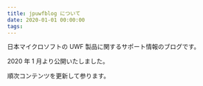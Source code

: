 ```yaml
---
title: jpuwfblog について
date: 2020-01-01 00:00:00
tags:
---
```

日本マイクロソフトの UWF 製品に関するサポート情報のブログです。

2020 年 1 月より公開いたしました。

順次コンテンツを更新して参ります。